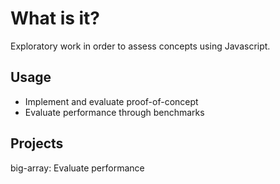 # What is it?
Exploratory work in order to assess concepts using Javascript.

## Usage
- Implement and evaluate proof-of-concept
- Evaluate performance through benchmarks

## Projects
big-array: Evaluate performance
